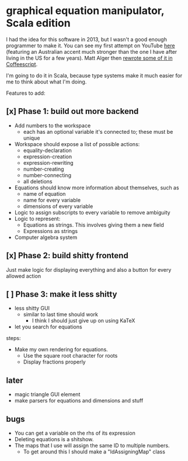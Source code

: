 # graphical equation manipulator, Scala edition

I had the idea for this software in 2013, but I wasn't a good enough programmer to make it. You can see my first attempt 
on YouTube [here](https://www.youtube.com/watch?v=16eiGLrX248) 
(featuring an Australian accent much stronger than the one I have after living in the US for a few years). Matt Alger then
[rewrote some of it in Coffeescript](https://github.com/MatthewJA/Graphical-Equation-Manipulator).

I'm going to do it in Scala, because type systems make it much easier for me to think about what I'm doing.

Features to add:

## [x] Phase 1: build out more backend

- Add numbers to the workspace
  - each has an optional variable it's connected to; these must be unique
- Workspace should expose a list of possible actions:
  - equality-declaration
  - expression-creation
  - expression-rewriting
  - number-creating
  - number-connecting
  - all deletions
- Equations should know more information about themselves, such as
  - name of equation
  - name for every variable
  - dimensions of every variable
- Logic to assign subscripts to every variable to remove ambiguity
- Logic to represent:
  - Equations as strings. This involves giving them a new field
  - Expressions as strings
- Computer algebra system
  
## [x] Phase 2: build shitty frontend

Just make logic for displaying everything and also a button for every allowed action 


## [ ] Phase 3: make it less shitty

- less shitty GUI
  - similar to last time should work
    - I think I should just give up on using KaTeX
- let you search for equations

steps:

- Make my own rendering for equations.
  - Use the square root character for roots
  - Display fractions properly
  
## later

- magic triangle GUI element
- make parsers for equations and dimensions and stuff


## bugs

- You can get a variable on the rhs of its expression
- Deleting equations is a shitshow.
- The maps that I use will assign the same ID to multiple numbers.
    - To get around this I should make a "IdAssigningMap" class
